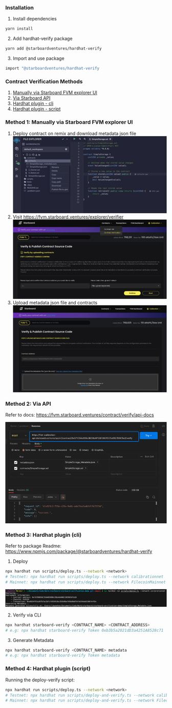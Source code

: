 ### Installation

1. Install dependencies

```bash
yarn install
```

2. Add hardhat-verify package

```bash
yarn add @starboardventures/hardhat-verify
```

3. Import and use package

```bash
import "@starboardventures/hardhat-verify
```

### Contract Verification Methods

1. [Manually via Starboard FVM explorer UI](#method-1-manually-via-starboard-fvm-explorer-ui)
2. [Via Starboard API](#method-2-via-api)
3. [Hardhat plugin - cli](#method-3-hardhat-plugin-cli)
4. [Hardhat plugin - script](#method-4-hardhat-plugin-script)

### Method 1: Manually via Starboard FVM explorer UI

1. Deploy contract on remix and download metadata json file
   ![Alt text](images/image-4.png)
2. Visit https://fvm.starboard.ventures/explorer/verifier
   ![Alt text](images/image-1.png)
3. Upload metadata json file and contracts
   ![Alt text](images/image-3.png)

### Method 2: Via API

Refer to docs: https://fvm.starboard.ventures/contract/verify/api-docs

![Alt text](images/image-2.png)

### Method 3: Hardhat plugin (cli)

Refer to package Readme: https://www.npmjs.com/package/@starboardventures/hardhat-verify

1. Deploy

```bash
npx hardhat run scripts/deploy.ts --network <network>
# Testnet: npx hardhat run scripts/deploy.ts --network calibrationnet
# Mainnet: npx hardhat run scripts/deploy.ts --network FilecoinMainnet
```

![Alt text](images/image.png)

2. Verify via CLI

```bash
npx hardhat starboard-verify <CONTRACT_NAME> <CONTRACT_ADDRESS>
# e.g: npx hardhat starboard-verify Token 0xb3b5a2021dD3a4251A8528c71
```

3. Generate Metadata

```bash
npx hardhat starboard-verify <CONTRACT_NAME> metadata
# e.g: npx hardhat starboard-verify Token metadata
```

### Method 4: Hardhat plugin (script)

Running the deploy-verify script:

```bash
npx hardhat run scripts/deploy.ts --network <network>
# Testnet: npx hardhat run scripts/deploy-and-verify.ts --network calibrationnet
# Mainnet: npx hardhat run scripts/deploy-and-verify.ts --network FilecoinMainnet
```
